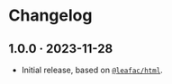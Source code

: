 # Changelog

## 1.0.0 · 2023-11-28

- Initial release, based on [`@leafac/html`](https://npm.im/@leafac/html).
